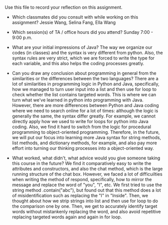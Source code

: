 Use this file to record your reflection on this assignment.

- Which classmates did you consult with while working on this assignment?
Jessie Wang, Selina Fang, Ella Wang

- Which session(s) of TA / office hours did you attend?
Sunday 7:00 - 9:00 p.m.

- What are your initial impressions of Java? 
The way we organize our codes (in classes) and the syntax is very different from python. Also, the syntax rules are very strict, which we are forced to write the type for each variable, and this also helps the coding processes greatly.

- Can you draw any conclusion about programming in general from the similarities or the differences between the two languages? 
There are a lot of similarities in programming logic in Python and Java, specifically, how we managed to turn user input into a list and then use for loop to check whether the list contains targeted words. This is where we can turn what we've learned in python into programming with Java. However, there are more differences between Python and Java coding where we need to search online for a lot of times: although the logic is generally the same, the syntax differ greatly. For example, we cannot directly apply how we used to write for loops for python into Java coding. Also, we find it hard to switch from the logic for procedural programming to object-oriented programming. Therefore, in the future, we will put our focus into learning more Java syntax for string methods, list methods, and dictionary methods, for example, and also pay more effort into turning our thinking processes into a object-oriented way.

- What worked, what didn't, what advice would you give someone taking this course in the future?
We find it comparatively easy to write the attributes and constructors, and also the chat method, which is the large running structure of the chat box. However, we faced a lot of difficuilties when writing the method of respond, specifically, how to mirror the message and replace the word of "you", "I", etc. We first tried to use the string method .contain("abc"), but found out that this method does a lot of misidentification such as replacing the "I" in "Inside". Then, we thought about how we strip strings into list and then use for loop to do the comparison one by one. Then, we get to accurately identify target words without  mistankenly replacing the word, and also avoid repetitive replacing targeted words again and again in for loop. 
